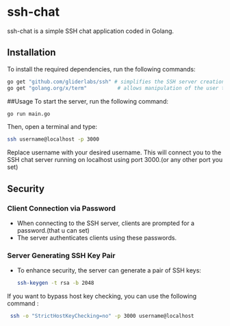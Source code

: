 # ssh-chat

ssh-chat is a simple SSH chat application coded in Golang.

## Installation

To install the required dependencies, run the following commands:

```bash
go get "github.com/gliderlabs/ssh" # simplifies the SSH server creation
go get "golang.org/x/term"          # allows manipulation of the user terminal 
```

##Usage
To start the server, run the following command:
```bash
go run main.go
```
Then, open a terminal and type:
```bash
ssh username@localhost -p 3000
```
Replace username with your desired username.
This will connect you to the SSH chat server running on localhost using port 3000.(or any other port you set)

## Security

### Client Connection via Password
- When connecting to the SSH server, clients are prompted for a password.(that u can set)
- The server authenticates clients using these passwords.

### Server Generating SSH Key Pair
- To enhance security, the server can generate a pair of SSH keys:
  ```bash
  ssh-keygen -t rsa -b 2048
If you want to bypass host key checking, you can use the following command :
```bash
 ssh -o "StrictHostKeyChecking=no" -p 3000 username@localhost
````
